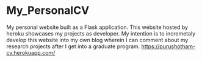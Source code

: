 # My_PersonalCV
My personal website built as a Flask application. This website hosted by heroku showcases my projects as developer. My intention is to incremetaly develop this website into my own blog wherein I can comment about my research projects after I get into a graduate program. https://purushotham-cv.herokuapp.com/
